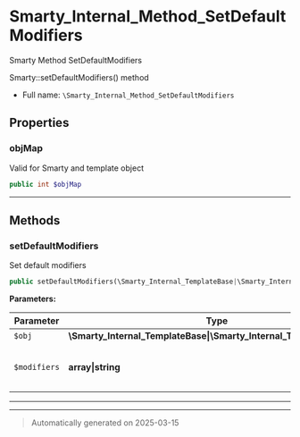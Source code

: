 
# Smarty_Internal_Method_SetDefaultModifiers

Smarty Method SetDefaultModifiers

Smarty::setDefaultModifiers() method

* Full name: `\Smarty_Internal_Method_SetDefaultModifiers`



## Properties


### objMap

Valid for Smarty and template object

```php
public int $objMap
```






***

## Methods


### setDefaultModifiers

Set default modifiers

```php
public setDefaultModifiers(\Smarty_Internal_TemplateBase|\Smarty_Internal_Template|\Smarty $obj, array|string $modifiers): \Smarty|\Smarty_Internal_Template
```








**Parameters:**

| Parameter | Type | Description |
|-----------|------|-------------|
| `$obj` | **\Smarty_Internal_TemplateBase&#124;\Smarty_Internal_Template&#124;\Smarty** |  |
| `$modifiers` | **array&#124;string** | modifier or list of modifiers<br />to set |





***


***
> Automatically generated on 2025-03-15
